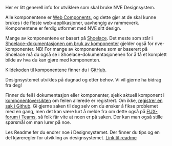 <PageHeader title="For utviklere" imagePath="developer"  pageLevel=2></PageHeader>

Her er litt generell info for utviklere som skal bruke NVE Designsystem.

Alle komponentene er [Web Components](https://developer.mozilla.org/en-US/docs/Web/API/Web_components), og dette gjør at de skal kunne brukes i de fleste web-applikasjoner, uavhengig av rammeverk.
Komponentene er ferdig utformet med NVE sitt design.

Mange av komponentene er basert på [Shoelace](https://shoelace.style/). Det meste som står i [Shoelace-dokumentasjonen om bruk av komponenter](https://shoelace.style/getting-started/usage) gjelder også for nve-komponenter.
NB! For mange av komponentene som er baserert på Shoelace må du også se i Shoelace-dokumentasjonenen for å få et komplett bilde av hva du kan gjøre med komponenten.

Kildekoden til komponentene finner du i [GitHub](https://github.com/NVE/Designsystem).

Designsystemet utvikles på dugnad og etter behov. Vi vil gjerne ha bidrag fra deg!

Finner du feil i dokumentasjon eller komponenter, sjekk aktuell komponent i [komponentoversikten](https://designsystem.nve.no/components/Komponentoversikt.html) om feilen allerede er registrert. Om ikke, [registrer en sak i Github](https://github.com/NVE/Designsystem/issues). Gi gjerne saken til deg selv om du ønsker å fikse problemet med en gang, men det kan være lurt å melde fra om dette også på [FUX-forum i Teams](https://teams.microsoft.com/l/channel/19%3A3vNPKWAB1NfvK_GxsEsNWj04elWJ8WrylwsoZF9KaOY1%40thread.tacv2/FUX%20Forum?groupId=ec755ca5-8bfc-4a59-b502-d9721ef8eda4&tenantId=bc8d840d-60c9-410b-b4fb-11b86806780c&ngc=true&allowXTenantAccess=true), så folk får vite at noen er på saken. Der kan man også stille spørsmål om man lurer på noe.

<nve-message-card title="Les readme">Les Readme før du endrer noe i Designsystemet. Der finner du tips og en del kjøreregler for utvikling av designsystemet.
<slot name="Footer">
<a href="https://github.com/NVE/Designsystem" target="_blank">Link til readme</a>
</slot>
</nve-message-card>
